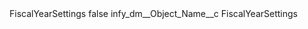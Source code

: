 <?xml version="1.0" encoding="UTF-8"?>
<CustomMetadata xmlns="http://soap.sforce.com/2006/04/metadata" xmlns:xsi="http://www.w3.org/2001/XMLSchema-instance" xmlns:xsd="http://www.w3.org/2001/XMLSchema">
    <label>FiscalYearSettings</label>
    <protected>false</protected>
    <values>
        <field>infy_dm__Object_Name__c</field>
        <value xsi:type="xsd:string">FiscalYearSettings</value>
    </values>
</CustomMetadata>
